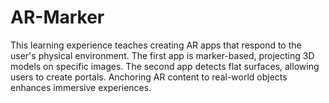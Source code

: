 # AR-Marker
This learning experience teaches creating AR apps that respond to the user's physical environment. The first app is marker-based, projecting 3D models on specific images. The second app detects flat surfaces, allowing users to create portals. Anchoring AR content to real-world objects enhances immersive experiences.
